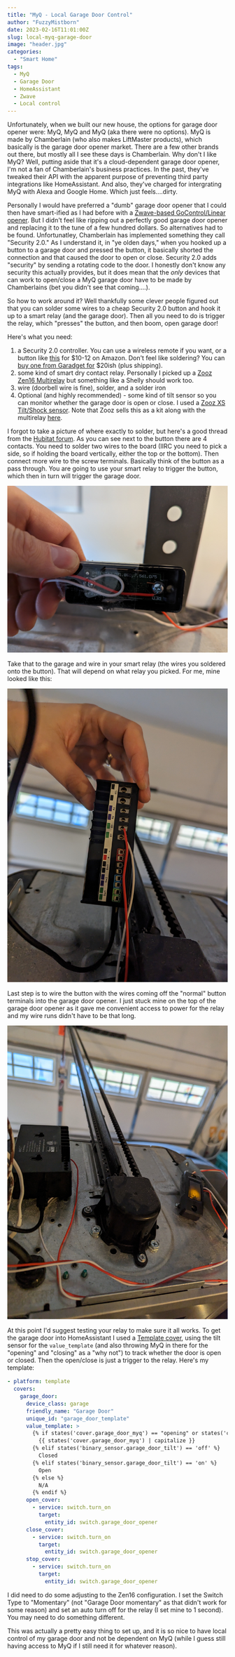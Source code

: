 ```yaml
---
title: "MyQ - Local Garage Door Control"
author: "FuzzyMistborn"
date: 2023-02-16T11:01:00Z
slug: local-myq-garage-door
image: "header.jpg"
categories:
  - "Smart Home"
tags:
  - MyQ
  - Garage Door
  - HomeAssistant
  - Zwave
  - Local control
---
```


Unfortunately, when we built our new house, the options for garage door opener were: MyQ, MyQ and MyQ (aka there were no options).  MyQ is made by Chamberlain (who also makes LiftMaster products), which basically is the garage door opener market.  There are a few other brands out there, but mostly all I see these days is Chamberlain.  Why don't I like MyQ?  Well, putting aside that it's a cloud-dependent garage door opener, I'm not a fan of Chamberlain's business practices.  In the past, they've tweaked their API with the apparent purpose of preventing third party integrations like HomeAssistant.  And also, they've charged for intergrating MyQ with Alexa and Google Home.  Which just feels....dirty.

Personally I would have preferred a "dumb" garage door opener that I could then have smart-ified as I had before with a [Zwave-based GoControl/Linear opener](https://www.zwaveproducts.com/products/z-wave-garage-door-opener-remote-controller).  But I didn't feel like ripping out a perfectly good garage door opener and replacing it to the tune of a few hundred dollars.  So alternatives had to be found.  Unfortunatley, Chamberlain has implemented something they call "Security 2.0."  As I understand it, in "ye olden days," when you hooked up a button to a garage door and pressed the button, it basically shorted the connection and that caused the door to open or close.  Security 2.0 adds "security" by sending a rotating code to the door.  I honestly don't know any security this actually provides, but it does mean that the *only* devices that can work to open/close a MyQ garage door have to be made by Chamberlains (bet you didn't see that coming....).

So how to work around it?  Well thankfully some clever people figured out that you can solder some wires to a cheap Security 2.0 button and hook it up to a smart relay (and the garage door).  Then all you need to do is trigger the relay, which "presses" the button, and then boom, open garage door!

Here's what you need:

1) a Security 2.0 controller.  You can use a wireless remote if you want, or a button like [this](https://www.amazon.com/gp/product/B07W5RMN56/) for $10-12 on Amazon.  Don't feel like soldering?  You can [buy one from Garadget for](https://www.garadget.com/product/security-2-0-dry-contact-adapter/) $20ish (plus shipping).
2) some kind of smart dry contact relay.  Personally I picked up a [Zooz Zen16 Multirelay](https://www.thesmartesthouse.com/products/zooz-z-wave-plus-s2-multirelay-zen16-with-3-dry-contact-relays-20-a-15-a-15-a) but something like a Shelly should work too.
3) wire (doorbell wire is fine), solder, and a solder iron
4) Optional (and highly recommended) - some kind of tilt sensor so you can monitor whether the garage door is open or close.  I used a [Zooz XS Tilt/Shock sensor](https://www.thesmartesthouse.com/products/zooz-z-wave-plus-700-series-xs-tilt-shock-sensor-zse43).  Note that Zooz sells this as a kit along with the multirelay [here](https://www.thesmartesthouse.com/products/diy-smart-garage-opener-kit-zooz-multirelay-ecolink-tilt-sensor).

I forgot to take a picture of where exactly to solder, but here's a good thread from the [Hubitat forum](https://community.hubitat.com/t/cutting-out-myq-cloud-from-garage-door-control/101531).  As you can see next to the button there are 4 contacts.  You need to solder two wires to the board (IIRC you need to pick a side, so if holding the board vertically, either the top or the bottom).  Then connect more wire to the screw terminals.  Basically think of the button as a pass through.  You are going to use your smart relay to trigger the button, which then in turn will trigger the garage door.

![Here's what my button looked like reassmbled](myq-button.jpg)

Take that to the garage and wire in your smart relay (the wires you soldered onto the button).  That will depend on what relay you picked.  For me, mine looked like this:

![Zen16 wired up](myq-relay.jpg)

Last step is to wire the button with the wires coming off the "normal" button terminals into the garage door opener.  I just stuck mine on the top of the garage door opener as it gave me convenient access to power for the relay and my wire runs didn't have to be that long.

![All done](myq-finishedproduct.jpg)

At this point I'd suggest testing your relay to make sure it all works.  To get the garage door into HomeAssistant I used a [Template cover](https://www.home-assistant.io/integrations/cover.template/), using the tilt sensor for the `value_template` (and also throwing MyQ in there for the "opening" and "closing" as a "why not") to track whether the door is open or closed.  Then the open/close is just a trigger to the relay.  Here's my template:

```yaml
- platform: template
  covers:
    garage_door:
      device_class: garage
      friendly_name: "Garage Door"
      unique_id: "garage_door_template"
      value_template: >
        {% if states('cover.garage_door_myq') == "opening" or states('cover.garage_door_myq') == "closing" %}
          {{ states('cover.garage_door_myq') | capitalize }}
        {% elif states('binary_sensor.garage_door_tilt') == 'off' %}
          Closed
        {% elif states('binary_sensor.garage_door_tilt') == 'on' %}
          Open
        {% else %}
		  N/A
        {% endif %}
      open_cover:
        - service: switch.turn_on
          target:
            entity_id: switch.garage_door_opener
      close_cover:
        - service: switch.turn_on
          target:
            entity_id: switch.garage_door_opener
      stop_cover:
        - service: switch.turn_on
          target:
            entity_id: switch.garage_door_opener
```

I did need to do some adjusting to the Zen16 configuration.  I set the Switch Type to "Momentary" (not "Garage Door momentary" as that didn't work for some reason) and set an auto turn off for the relay (I set mine to 1 second).  You may need to do something different.

This was actually a pretty easy thing to set up, and it is so nice to have local control of my garage door and not be dependent on MyQ (while I guess still having access to MyQ if I still need it for whatever reason).